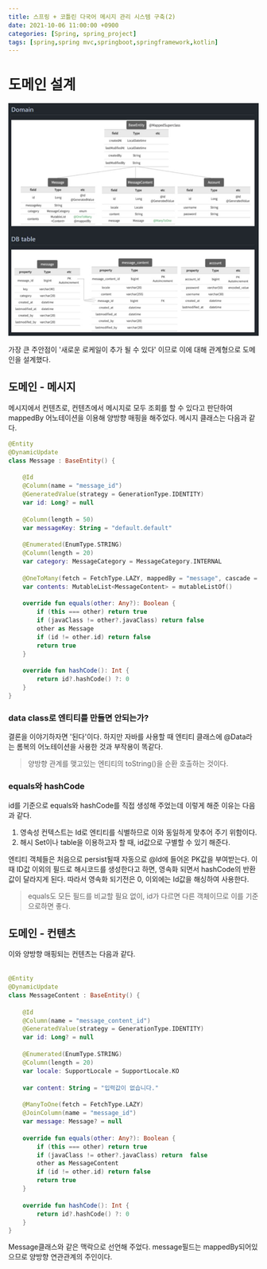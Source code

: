 ```yaml
---
title: 스프링 + 코틀린 다국어 메시지 관리 시스템 구축(2)
date: 2021-10-06 11:00:00 +0900
categories: [Spring, spring_project]
tags: [spring,spring mvc,springboot,springframework,kotlin]
---
```


# 도메인 설계
 
<img src="/assets/img/multilangproject/1.JPG">

가장 큰 주안점이 '새로운 로케일이 추가 될 수 있다' 이므로 이에 대해 관계형으로 도메인을 설계했다.

## 도메인 - 메시지

메시지에서 컨텐츠로, 컨텐츠에서 메시지로 모두 조회를 할 수 있다고 판단하여 mappedBy 어노테이션을 이용해 양방향 매핑을 해주었다.
메시지 클래스는 다음과 같다.

```kotlin
@Entity
@DynamicUpdate
class Message : BaseEntity() {

    @Id
    @Column(name = "message_id")
    @GeneratedValue(strategy = GenerationType.IDENTITY)
    var id: Long? = null

    @Column(length = 50)
    var messageKey: String = "default.default"

    @Enumerated(EnumType.STRING)
    @Column(length = 20)
    var category: MessageCategory = MessageCategory.INTERNAL

    @OneToMany(fetch = FetchType.LAZY, mappedBy = "message", cascade = [CascadeType.PERSIST,CascadeType.MERGE])
    var contents: MutableList<MessageContent> = mutableListOf()

    override fun equals(other: Any?): Boolean {
        if (this === other) return true
        if (javaClass != other?.javaClass) return false
        other as Message
        if (id != other.id) return false
        return true
    }

    override fun hashCode(): Int {
        return id?.hashCode() ?: 0
    }
}
```

### data class로 엔티티를 만들면 안되는가?

결론을 이야기하자면 '된다'이다. 하지만 자바를 사용할 때 엔티티 클래스에 @Data라는 롬복의 어노테이션을 사용한 것과 부작용이 똑같다.
> 양방향 관계를 맺고있는 엔티티의 toString()을 순환 호출하는 것이다.

### equals와 hashCode

id를 기준으로 equals와 hashCode를 직접 생성해 주었는데 이렇게 해준 이유는 다음과 같다.

1. 영속성 컨텍스트는 Id로 엔티티를 식별하므로 이와 동일하게 맞추어 주기 위함이다.
2. 해시 Set이나 table을 이용하고자 할 때, id값으로 구별할 수 있기 해준다.

엔티티 객체들은 처음으로 persist될때 자동으로 @Id에 들어온 PK값을 부여받는다. 이때 ID값 이외의 필드로 해시코드를 생성한다고 하면,
영속화 되면서 hashCode의 반환값이 달라지게 된다. 따라서 영속화 되기전은 0, 이외에는 Id값을 해싱하여 사용한다.
> equals도 모든 필드를 비교할 필요 없이, id가 다르면 다른 객체이므로 이를 기준으로하면 좋다.


## 도메인 - 컨텐츠

이와 양방향 매핑되는 컨텐츠는 다음과 같다.

```kotlin

@Entity
@DynamicUpdate
class MessageContent : BaseEntity() {

    @Id
    @Column(name = "message_content_id")
    @GeneratedValue(strategy = GenerationType.IDENTITY)
    var id: Long? = null

    @Enumerated(EnumType.STRING)
    @Column(length = 20)
    var locale: SupportLocale = SupportLocale.KO

    var content: String = "입력값이 없습니다."

    @ManyToOne(fetch = FetchType.LAZY)
    @JoinColumn(name = "message_id")
    var message: Message? = null

    override fun equals(other: Any?): Boolean {
        if (this === other) return true
        if (javaClass != other?.javaClass) return  false
        other as MessageContent
        if (id != other.id) return false
        return true
    }

    override fun hashCode(): Int {
        return id?.hashCode() ?: 0
    }
}

```

Message클래스와 같은 맥락으로 선언해 주었다. message필드는 mappedBy되어있으므로 양방향 연관관계의 주인이다.